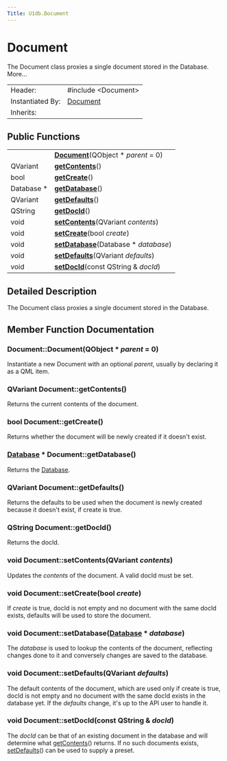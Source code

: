 ```yaml
---
Title: U1db.Document
---
```

        
Document
========

The Document class proxies a single document stored in the Database. More...

|                  |                                                                     |
|------------------|---------------------------------------------------------------------|
| Header:          | <span class="preprocessor">\#include &lt;Document&gt;</span>        |
| Instantiated By: | [Document](../../../../apps/qml/sdk-14.10/U1db.Document.md) |
| Inherits:        |                                                                     |

<span id="public-functions"></span>
Public Functions
----------------

|             |                                                                   |
|-------------|-------------------------------------------------------------------|
|             | **[Document](#Document)**(QObject \* *parent* = 0)      |
| QVariant    | **[getContents](#getContents)**()                       |
| bool        | **[getCreate](#getCreate)**()                           |
| Database \* | **[getDatabase](#getDatabase)**()                       |
| QVariant    | **[getDefaults](#getDefaults)**()                       |
| QString     | **[getDocId](#getDocId)**()                             |
| void        | **[setContents](#setContents)**(QVariant *contents*)    |
| void        | **[setCreate](#setCreate)**(bool *create*)              |
| void        | **[setDatabase](#setDatabase)**(Database \* *database*) |
| void        | **[setDefaults](#setDefaults)**(QVariant *defaults*)    |
| void        | **[setDocId](#setDocId)**(const QString & *docId*)      |

<span id="details"></span>
Detailed Description
--------------------

The Document class proxies a single document stored in the Database.

Member Function Documentation
-----------------------------

### <span id="Document"></span>Document::<span class="name">Document</span>(<span class="type">QObject</span> \* *parent* = 0)

Instantiate a new Document with an optional *parent*, usually by declaring it as a QML item.

### <span id="getContents"></span><span class="type">QVariant</span> Document::<span class="name">getContents</span>()

Returns the current contents of the document.

### <span id="getCreate"></span><span class="type">bool</span> Document::<span class="name">getCreate</span>()

Returns whether the document will be newly created if it doesn't exist.

### <span id="getDatabase"></span><span class="type">[Database](../../../../apps/qml/sdk-14.10/U1db.Database.md)</span> \* Document::<span class="name">getDatabase</span>()

Returns the [Database](../../../../apps/qml/sdk-14.10/U1db.Database.md).

### <span id="getDefaults"></span><span class="type">QVariant</span> Document::<span class="name">getDefaults</span>()

Returns the defaults to be used when the document is newly created because it doesn't exist, if create is true.

### <span id="getDocId"></span><span class="type">QString</span> Document::<span class="name">getDocId</span>()

Returns the docId.

### <span id="setContents"></span><span class="type">void</span> Document::<span class="name">setContents</span>(<span class="type">QVariant</span> *contents*)

Updates the *contents* of the document. A valid docId must be set.

### <span id="setCreate"></span><span class="type">void</span> Document::<span class="name">setCreate</span>(<span class="type">bool</span> *create*)

If *create* is true, docId is not empty and no document with the same docId exists, defaults will be used to store the document.

### <span id="setDatabase"></span><span class="type">void</span> Document::<span class="name">setDatabase</span>(<span class="type">[Database](../../../../apps/qml/sdk-14.10/U1db.Database.md)</span> \* *database*)

The *database* is used to lookup the contents of the document, reflecting changes done to it and conversely changes are saved to the database.

### <span id="setDefaults"></span><span class="type">void</span> Document::<span class="name">setDefaults</span>(<span class="type">QVariant</span> *defaults*)

The default contents of the document, which are used only if create is true, docId is not empty and no document with the same docId exists in the database yet. If the *defaults* change, it's up to the API user to handle it.

### <span id="setDocId"></span><span class="type">void</span> Document::<span class="name">setDocId</span>(const <span class="type">QString</span> & *docId*)

The *docId* can be that of an existing document in the database and will determine what [getContents](#getContents)() returns. If no such documents exists, [setDefaults](#setDefaults)() can be used to supply a preset.

